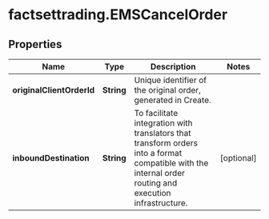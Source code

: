 # factsettrading.EMSCancelOrder

## Properties

Name | Type | Description | Notes
------------ | ------------- | ------------- | -------------
**originalClientOrderId** | **String** | Unique identifier of the original order, generated in Create. | 
**inboundDestination** | **String** | To facilitate integration with translators that transform orders into a format compatible with the internal order routing and execution infrastructure. | [optional] 


